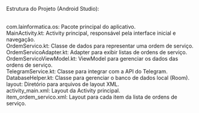 Estrutura do Projeto (Android Studio):<br><br>

com.lainformatica.os: Pacote principal do aplicativo.<br>
MainActivity.kt: Activity principal, responsável pela interface inicial e navegação.<br>
OrdemServico.kt: Classe de dados para representar uma ordem de serviço.<br>
OrdemServicoAdapter.kt: Adapter para exibir listas de ordens de serviço.<br>
OrdemServicoViewModel.kt: ViewModel para gerenciar os dados das ordens de serviço.<br>
TelegramService.kt: Classe para integrar com a API do Telegram.<br>
DatabaseHelper.kt: Classe para gerenciar o banco de dados local (Room).<br>
layout: Diretório para arquivos de layout XML.<br>
activity_main.xml: Layout da Activity principal.<br>
item_ordem_servico.xml: Layout para cada item da lista de ordens de serviço.

